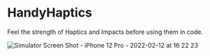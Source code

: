 # HandyHaptics
Feel the strength of Haptics and Impacts before using them in code.

![Simulator Screen Shot - iPhone 12 Pro - 2022-02-12 at 16 22 23](https://user-images.githubusercontent.com/45205053/153717682-29a1b812-de33-4cf7-baa2-57a0f04d05e8.png)
